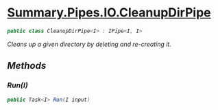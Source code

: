 # [Summary.Pipes.IO.CleanupDirPipe<I>](../src/Core/Pipes/IO/CleanupDirPipe.cs#L5)
```cs
public class CleanupDirPipe<I> : IPipe<I, I>
```

Cleans up a given directory by deleting and re-creating it.

## Methods
### Run(I)
```cs
public Task<I> Run(I input)
```


